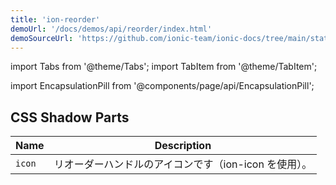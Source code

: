 ```yaml
---
title: 'ion-reorder'
demoUrl: '/docs/demos/api/reorder/index.html'
demoSourceUrl: 'https://github.com/ionic-team/ionic-docs/tree/main/static/demos/api/reorder/index.html'
---
```


import Tabs from '@theme/Tabs';
import TabItem from '@theme/TabItem';

<head>
  <title>Reorder | ion-reorder: Drag and Drop Icon to Reorder Items</title>
  <meta
    name="description"
    content="Ion-reorder is the anchor used to drag and drop the items inside of the ion-reorder-group. Read to learn more about custom reorder icons and items."
  />
</head>

import EncapsulationPill from '@components/page/api/EncapsulationPill';

<EncapsulationPill type="shadow" />

## CSS Shadow Parts

| Name   | Description                                           |
| ------ | ----------------------------------------------------- |
| `icon` | リオーダーハンドルのアイコンです（ion-icon を使用）。 |
